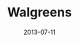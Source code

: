 ---
date: 2013-07-11
title: Walgreens
categories: pearl
logo: Walgreens_Logo.jpg
www: http://www.walgreens.com 
---